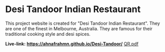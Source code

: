# Desi Tandoor Indian Restaurant
This project website is created for "Desi Tandoor Indian Restaurant". They are one of the finest in Melbourne, Australia. They are famous for their traditional cooking style and desi spices. 

**Live-link:**
**https://ahnafrahmn.github.io/Desi-Tandoor/**
[QR.pdf](https://github.com/ahnafrahmn/Desi-Tandoor/files/14266736/QR.pdf)
